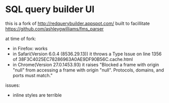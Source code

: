 # SQL query builder UI

this is a fork of http://redquerybuilder.appspot.com/
built to facillitate https://github.com/ashleygwilliams/fms_parser

at time of fork:
*    in Firefox: works
*    in Safari(Version 6.0.4 (8536.29.13)) it throws a Type Issue on line 1356 of 38F3C4025EC78286963A0AE9DF90B56C.cache.html
*    in Chrome(Version 27.0.1453.93) it raises "Blocked a frame with origin "null" from accessing a frame with origin "null". Protocols, domains, and ports must match."

issues:
*    inline styles are terrible